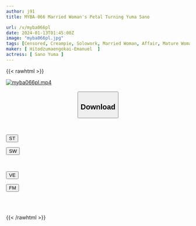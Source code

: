 ```yaml
---
author: j91
title: MYBA-066 Married Woman's Petal Turning Yuma Sano

url: /v/myba066pl
date: 2024-01-13T01:45:00Z
image: "myba066pl.jpg"
tags: [Censored, Creampie, Solowork, Married Woman, Affair, Mature Woman	]
maker: [ Hitodzumaengokai-Emanuel  ]
actress: [ Sano Yuma ]
---
```



{{< rawhtml >}}

<div class="video" data-videoid="YLXx3Y9rx0IvAmW">
    <a href="javascript:;">
        <img src="/v/myba066pl/myba066pl.jpg" width="WIDTH" height="HEIGHT" alt="myba066pl.mp4" loading="lazy">
    </a>
</div>

<script type="text/javascript" src="https://j91.asia/asset/on-demand-st.js"></script>

<br>
  <link rel="stylesheet" href="https://j91.asia/asset/bs5.css">
  
  <center>
  <button class="btn btn-primary" type="button" data-bs-toggle="collapse" data-bs-target=".multi-collapse" aria-expanded="false" aria-controls="multiCollapseExample1 multiCollapseExample2"><h2>Download</h2></button></center>
</p>
<div class="row">
  <div class="col">
    <div class="collapse multi-collapse" id="multiCollapseExample1">
      <div class="card card-body">
	      	      <br>
<div class="buttons">  
<p><a href="https://streamtape.to/v/YLXx3Y9rx0IvAmW" target="_blank"><button class="btn-hover color-3"><i class="fa fa-download"></i> ST</button></a></p>
<p><a href="https://flaswish.com/wnz40r1s84kx" target="_blank"><button class="btn-hover color-2"><i class="fa fa-download"></i> SW</button></a></p></div>
    </div>
  </div>
</div>
  <div class="col">
    <div class="collapse multi-collapse" id="multiCollapseExample2">
      <div class="card card-body">
	      <br>
<div class="buttons">
<p><a href="javascript:;" target="_blank"><button class="btn-hover color-9"><i class="fa fa-download"></i> VE</button></a></p>
<p><a href="javascript:;" target="_blank"><button class="btn-hover color-8"><i class="fa fa-download"></i> FM</button></a></p></div>
<br><br>
      </div>
    </div>
  </div>
</div>

{{< /rawhtml >}}